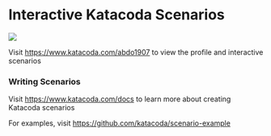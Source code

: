 # Interactive Katacoda Scenarios

[![](http://shields.katacoda.com/katacoda/abdo1907/count.svg)](https://www.katacoda.com/abdo1907 "Get your profile on Katacoda.com")

Visit https://www.katacoda.com/abdo1907 to view the profile and interactive scenarios

### Writing Scenarios
Visit https://www.katacoda.com/docs to learn more about creating Katacoda scenarios

For examples, visit https://github.com/katacoda/scenario-example
